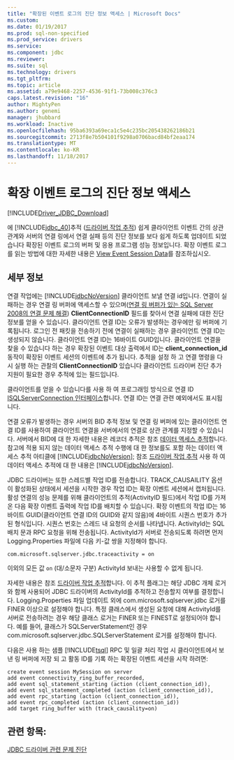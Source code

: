 ```yaml
---
title: "확장된 이벤트 로그의 진단 정보 액세스 | Microsoft Docs"
ms.custom: 
ms.date: 01/19/2017
ms.prod: sql-non-specified
ms.prod_service: drivers
ms.service: 
ms.component: jdbc
ms.reviewer: 
ms.suite: sql
ms.technology: drivers
ms.tgt_pltfrm: 
ms.topic: article
ms.assetid: a79e9468-2257-4536-91f1-73b008c376c3
caps.latest.revision: "16"
author: MightyPen
ms.author: genemi
manager: jhubbard
ms.workload: Inactive
ms.openlocfilehash: 95ba6393a69eca1c5e4c235bc205438262186b21
ms.sourcegitcommit: 2713f8e7b504101f9298a0706bacd84bf2eaa174
ms.translationtype: MT
ms.contentlocale: ko-KR
ms.lasthandoff: 11/18/2017
---
```

# <a name="accessing-diagnostic-information-in-the-extended-events-log"></a>확장 이벤트 로그의 진단 정보 액세스
[!INCLUDE[Driver_JDBC_Download](../../includes/driver_jdbc_download.md)]

  에 [!INCLUDE[jdbc_40](../../includes/jdbc_40_md.md)]추적 ([드라이버 작업 추적](../../connect/jdbc/tracing-driver-operation.md)) 쉽게 클라이언트 이벤트 간의 상관 관계와 서버의 연결 링에서 연결 실패 등의 진단 정보를 보다 쉽게 하도록 업데이트 되었습니다 확장된 이벤트 로그의 버퍼 및 응용 프로그램 성능 정보입니다. 확장 이벤트 로그를 읽는 방법에 대한 자세한 내용은 [View Event Session Data](http://msdn.microsoft.com/library/hh710068(SQL.110).aspx)를 참조하십시오.  
  
## <a name="details"></a>세부 정보  
 연결 작업에는 [!INCLUDE[jdbcNoVersion](../../includes/jdbcnoversion_md.md)] 클라이언트 보낼 연결 id입니다. 연결이 실패하는 경우 연결 링 버퍼에 액세스할 수 있으며([연결 링 버퍼가 있는 SQL Server 2008의 연결 문제 해결](http://go.microsoft.com/fwlink/?LinkId=207752)) **ClientConnectionID** 필드를 찾아서 연결 실패에 대한 진단 정보를 얻을 수 있습니다. 클라이언트 연결 ID는 오류가 발생하는 경우에만 링 버퍼에 기록됩니다. 로그인 전 패킷을 전송하기 전에 연결이 실패하는 경우 클라이언트 연결 ID는 생성되지 않습니다. 클라이언트 연결 ID는 16바이트 GUID입니다. 클라이언트 연결을 찾을 수 있습니다 하는 경우 확장된 이벤트 대상 출력에서 ID는 **client_connection_id** 동작이 확장된 이벤트 세션의 이벤트에 추가 됩니다. 추적을 설정 하 고 연결 명령을 다시 실행 하는 관찰의 **ClientConnectionID** 있습니다 클라이언트 드라이버 진단 추가 지원이 필요한 경우 추적에 있는 필드입니다.  
  
 클라이언트를 얻을 수 있습니다를 사용 하 여 프로그래밍 방식으로 연결 ID [ISQLServerConnection 인터페이스](../../connect/jdbc/reference/isqlserverconnection-interface.md)합니다. 연결 ID는 연결 관련 예외에서도 표시됩니다.  
  
 연결 오류가 발생하는 경우 서버의 BID 추적 정보 및 연결 링 버퍼에 있는 클라이언트 연결 ID를 사용하여 클라이언트 연결을 서버에서의 연결로 상관 관계를 지정할 수 있습니다. 서버에서 BID에 대 한 자세한 내용은 레코더 추적은 참조 [데이터 액세스 추적](http://go.microsoft.com/fwlink/?LinkId=125805)합니다. 참고에 적용 되지 않는 데이터 액세스 추적 수행에 대 한 정보를도 포함 하는 데이터 액세스 추적 아티클에 [!INCLUDE[jdbcNoVersion](../../includes/jdbcnoversion_md.md)]; 참조 [드라이버 작업 추적](../../connect/jdbc/tracing-driver-operation.md) 사용 하 여 데이터 액세스 추적에 대 한 내용은 [!INCLUDE[jdbcNoVersion](../../includes/jdbcnoversion_md.md)].  
  
 JDBC 드라이버는 또한 스레드별 작업 ID를 전송합니다. TRACK_CAUSAILITY 옵션이 활성화된 상태에서 세션을 시작한 경우 작업 ID는 확장 이벤트 세션에서 캡처됩니다. 활성 연결의 성능 문제를 위해 클라이언트의 추적(ActivityID 필드)에서 작업 ID를 가져온 다음 확장 이벤트 출력에 작업 ID를 배치할 수 있습니다. 확장 이벤트의 작업 ID는 16바이트 GUID(클라이언트 연결 ID의 GUID와 같지 않음)에 4바이트 시퀀스 번호가 추가된 형식입니다. 시퀀스 번호는 스레드 내 요청의 순서를 나타냅니다. ActivityId는 SQL 배치 문과 RPC 요청을 위해 전송됩니다. ActivityId가 서버로 전송되도록 하려면 먼저 Logging.Properties 파일에 다음 키-값 쌍을 지정해야 합니다.  
  
```  
com.microsoft.sqlserver.jdbc.traceactivity = on  
```  
  
 이외의 모든 값 `on` (대/소문자 구분) ActivityId 보내는 사용할 수 없게 됩니다.  
  
 자세한 내용은 참조 [드라이버 작업 추적](../../connect/jdbc/tracing-driver-operation.md)합니다. 이 추적 플래그는 해당 JDBC 개체 로거와 함께 사용되어 JDBC 드라이버의 ActivityId를 추적하고 전송할지 여부를 결정합니다. Logging.Properties 파일 업데이트 외에 com.microsoft.sqlserver.jdbc 로거를 FINER 이상으로 설정해야 합니다. 특정 클래스에서 생성된 요청에 대해 ActivityId를 서버로 전송하려는 경우 해당 클래스 로거는 FINER 또는 FINEST로 설정되어야 합니다. 예를 들어, 클래스가 SQLServerStatement인 경우 com.microsoft.sqlserver.jdbc.SQLServerStatement 로거를 설정해야 합니다.  
  
 다음은 사용 하는 샘플 [!INCLUDE[tsql](../../includes/tsql_md.md)] RPC 및 일괄 처리 작업 시 클라이언트에서 보낸 링 버퍼에 저장 되 고 활동 ID를 기록 하는 확장된 이벤트 세션을 시작 하려면:  
  
```  
create event session MySession on server  
add event connectivity_ring_buffer_recorded,  
add event sql_statement_starting (action (client_connection_id)),  
add event sql_statement_completed (action (client_connection_id)),  
add event rpc_starting (action (client_connection_id)),  
add event rpc_completed (action (client_connection_id))  
add target ring_buffer with (track_causality=on)  
```  
  
## <a name="see-also"></a>관련 항목:  
 [JDBC 드라이버 관련 문제 진단](../../connect/jdbc/diagnosing-problems-with-the-jdbc-driver.md)  
  
  

